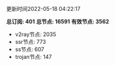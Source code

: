 更新时间2022-05-18 04:22:17

**总订阅: 401**
**总节点: 16591**
**有效节点: 3562**
- v2ray节点: 2035
- ssr节点: 773
- ss节点: 607
- trojan节点: 147
